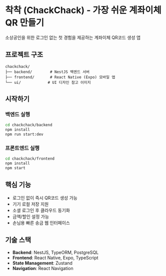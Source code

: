 # 착착 (ChackChack) - 가장 쉬운 계좌이체 QR 만들기

소상공인을 위한 로그인 없는 첫 경험을 제공하는 계좌이체 QR코드 생성 앱

## 프로젝트 구조

```
chackchack/
├── backend/        # NestJS 백엔드 서버
├── frontend/       # React Native (Expo) 모바일 앱
└── ui/            # UI 디자인 참고 이미지
```

## 시작하기

### 백엔드 실행
```bash
cd chackchack/backend
npm install
npm run start:dev
```

### 프론트엔드 실행
```bash
cd chackchack/frontend
npm install
npm start
```

## 핵심 기능

- 로그인 없이 즉시 QR코드 생성 가능
- 기기 로컬 저장 지원
- 소셜 로그인 후 클라우드 동기화
- 금액/할인 설정 가능
- 손님용 빠른 송금 웹 인터페이스

## 기술 스택

- **Backend**: NestJS, TypeORM, PostgreSQL
- **Frontend**: React Native, Expo, TypeScript
- **State Management**: Zustand
- **Navigation**: React Navigation